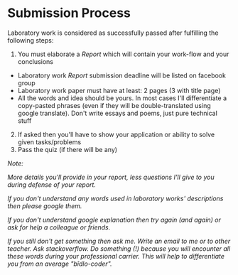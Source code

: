 # Submission Process

Laboratory work is considered as successfully passed after fulfilling the following steps:

1. You must elaborate a _Report_ which will contain your work-flow and your conclusions
  - Laboratory work _Report_ submission deadline will be listed on facebook group
  - Laboratory work paper must have at least: 2 pages (3 with title page)
  - All the words and idea should be yours. In most cases I'll differentiate a copy-pasted phrases (even if they will be double-translated using google translate). Don't write essays and poems, just pure technical stuff
2. If asked then you'll have to show your application or ability to solve given tasks/problems
3. Pass the quiz (if there will be any)

_Note:_

_More details you'll provide in your report, less questions I'll give to you during defense of your report._

_If you don't understand any words used in laboratory works' descriptions then please google them._

_If you don't understand google explanation then try again (and again) or ask for help a colleague or friends._

_If you still don't get something then ask me. Write an email to me or to other teacher. Ask stackoverflow. Do something (!) because you will encounter all these words during your professional carrier. This will help to differentiate you from an average "bîdlo-coder"._
